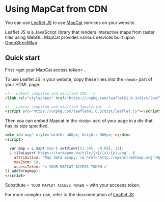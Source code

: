 # Using MapCat from CDN

You can use [Leaflet JS](http://leafletjs.org) to use [MapCat](http://mapcat.com) services on your website.

Leaflet JS is a JavaScript library that renders interactive maps from raster tiles using WebGL. 
MapCat provides various services built upon [OpenStreetMap](http://openstreetmap.org)

## Quick start

First >get your MapCat access token< .

To use Leaflet JS in your webste, copy these lines into the ```<head>``` part of your HTML page.

```html
<!-- Latest compiled and minified CSS -->
<link rel="stylesheet" href="https://unpkg.com/leaflet@1.0.3/dist/leaflet.css" />

<!-- Latest compiled and minified JavaScript -->
<script src="https://unpkg.com/leaflet@1.0.3/dist/leaflet.js"></script>
```

Then you can embed Mapcat in the ```<body>``` part of your page in a div that has its size specified.

```html
<div id='map' style='width: 400px; height: 300px;'></div>
<script>

  var map = L.map('map').setView([51.505, -0.09], 13);
  L.tileLayer('https://terkepem.hu/tile/{z}/{x}/{y}.png', {
    attribution: 'Map data &copy; <a href="http://openstreetmap.org">OpenStreetMap</a> contributors, <a href="http://creativecommons.org/licenses/by-sa/2.0/">CC-BY-SA</a>, Imagery &copy; <a href="http://mapcat.com">MapCat</a>',
    maxZoom: 18,
    accessToken: '< YOUR MAPCAT ACCESS TOKEN >'
}).addTo(mymap);
</script>
```

Substitute ```< YOUR MAPCAT ACCESS TOKEN >``` with your acceess token.

For more complex use, refer to the documentation of [Leaflet JS](http://leafletjs.org)
